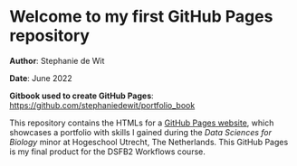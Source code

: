 
<!-- README.md is generated from README.Rmd. Please edit that file -->

# Welcome to my first GitHub Pages repository

<!-- badges: start -->
<!-- badges: end -->

**Author**: Stephanie de Wit

**Date**: June 2022

**Gitbook used to create GitHub Pages**:
<https://github.com/stephaniedewit/portfolio_book>

This repository contains the HTMLs for a [GitHub Pages
website](https://stephaniedewit.github.io), which showcases a portfolio
with skills I gained during the *Data Sciences for Biology* minor at
Hogeschool Utrecht, The Netherlands. This GitHub Pages is my final
product for the DSFB2 Workflows course.
